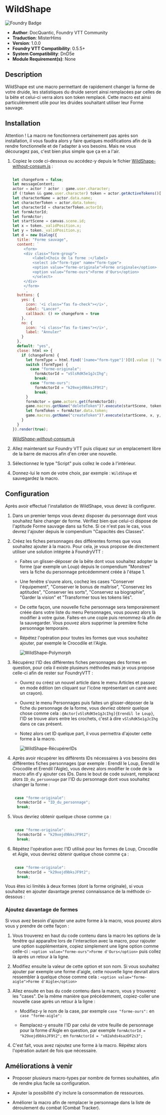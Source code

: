 # WildShape

![Foundry Badge](https://img.shields.io/badge/Foundry-v0.5.5-informational)

* **Author**: DocQuantic, Foundry VTT Community
* **Traduction**: MisterHims
* **Version**: 1.0.0
* **Foundry VTT Compatibility**: 0.5.5+
* **System Compatibility**: DnD5e
* **Module Requirement(s)**: None

## Description

WildShape est une macro permettant de rapidement changer la forme de votre druide, les statistiques du druide seront ainsi remplacées par celles de la bête et celui-ci verra alors son token remplacé. Cette macro est ainsi particulièrement utile pour les druides souhaitant utiliser leur Forme sauvage.

## Installation

Attention ! La macro ne fonctionnera certainement pas après son installation, il vous faudra alors y faire quelques modifications afin de là rendre fonctionnelle et de l'adapter à vos besoins. Mais ne vous découragez pas, c'est bien plus simple que ça en a l'air.

1. Copiez le code ci-dessous ou accédez-y depuis le fichier [WildShape-without-consum.js](https://github.com/MisterHims/FoundryVTT/blob/master/ScriptMacros/WildShape/FR/WildShape-without-consum.js) :

   ```javascript

   let changeForm = false;
   let messageContent;
   actor = actor ? actor : game.user.character;
   if (!token && game.user.character) token = actor.getActiveTokens()[0];
   let characterName = actor.data.name;
   let characterToken = actor.data.token;
   let characterId = characterToken.actorId;
   let formActorId;
   let formActor;
   let startScene = canvas.scene.id;
   let x = token._validPosition.x;
   let y = token._validPosition.y;
   let d = new Dialog({
     title: "Forme sauvage",
     content: `
        <form>
        <div class="form-group">
            <label>Choix de la forme :</label>
            <select id="form-type" name="form-type">
            <option value="forme-originale">Forme originale</option>
            <option value="forme-ours">Forme d'Ours</option> 
            </select>
        </div>
        </form>
        `,
     buttons: {
       yes: {
         icon: '<i class="fas fa-check"></i>',
         label: "Lancer",
         callback: () => changeForm = true
       },
       no: {
         icon: '<i class="fas fa-times"></i>',
         label: "Annuler"
       }
     },
     default: "yes",
     close: html => {
       if (changeForm) {
         let formType = html.find('[name="form-type"]')[0].value || "none";
         switch (formType) {
           case "forme-originale":
             formActorId = "vSlsRdK5e1gJcIhg";
             break;
           case "forme-ours":
             formActorId = "k29xejd9bksJF9t2";
             break;
         }
         formActor = game.actors.get(formActorId);
         game.macros.getName("deleteToken")?.execute(startScene, token.id);
         let formToken = formActor.data.token;
         game.macros.getName("createToken")?.execute(startScene, x, y, formToken);
       }
     }
   }).render(true);

   ```

   *[WildShape-without-consum.js](https://github.com/MisterHims/FoundryVTT/blob/master/ScriptMacros/WildShape/FR/WildShape-without-consum.js)*

2. Allez maintenant sur Foundry VTT puis cliquez sur un emplacement libre de la barre de macros afin d'en créer une nouvelle.

3. Sélectionnez le type "Script" puis collez le code à l'intérieur.

4. Donnez-lui le nom de votre choix, par exemple : ``` WildShape ``` et sauvegardez la macro.

## Configuration

Après avoir effectué l'installation de WildShape, vous devez là configurer.

1. Dans un premier temps vous devez disposer du personnage dont vous souhaitez faire changer de forme. Vérifiez bien que celui-ci dispose de l'aptitude Forme sauvage dans sa fiche. Si ce n'est pas le cas, vous devrez l'ajouter depuis le compendium "Capacités des Classes".

2. Créez les fiches personnages des différentes formes que vous souhaitez ajouter à la macro. Pour cela, je vous propose de directement utiliser une solution intégrée à FoundryVTT :
    * Faites un glisser-déposer de la bête dont vous souhaitez adopter la forme (par exemple un Loup) depuis le compendium "Monstres" vers la fiche du personnage précédemment créée à l'étape 1.

    * Une fenêtre s'ouvre alors, cochez les cases "Conserver l'équipement", "Conserver le bonus de maîtrise", "Conservez les aptitudes",  "Conserver les sorts", "Conservez sa biographie", "Garder la vision" et "Transformer tous les tokens liés".

    * De cette façon, une nouvelle fiche personnage sera temporairement créée dans votre liste du menu Personnages, vous pouvez alors là modifier à votre guise. Faites-en une copie puis renommez-là afin de la sauvegarder. Vous pouvez alors supprimer la première fiche personnage temporaire.

    * Répétez l'opération pour toutes les formes que vous souhaitez ajouter, par exemple le Crocodile et l'Aigle.

      ![WildShape-Polymorph](https://github.com/MisterHims/FoundryVTT/blob/master/ScriptMacros/WildShape/FR/images/dem_polymorph.gif)

3. Récupérez l'ID des différentes fiches personnages des formes en question, pour cela il existe plusieurs méthodes mais je vous propose celle-ci afin de rester sur FoundryVTT :
    * Ouvrez ou créez un nouvel article dans le menu Articles et passez en mode édition (en cliquant sur l'icône représentant un carré avec un crayon).

    * Ouvrez le menu Personnages puis faites un glisser-déposer de la fiche du personnage de la forme, vous devriez obtenir quelque chose comme cela : ``` @Actor[vSlsRdK5e1gJcIhg]{Erendil le Loup} ```, l'ID se trouve alors entre les crochets, c'est à dire ``` vSlsRdK5e1gJcIhg ``` dans ce cas présent.

    * Notez alors cet ID quelque part, il vous permettra d'ajouter cette forme à la macro.

      ![WildShape-RécupérerIDs](https://github.com/MisterHims/FoundryVTT/blob/master/ScriptMacros/WildShape/FR/images/dem_id.gif)

4. Après avoir récupérer les différents IDs nécessaires à vos besoins des différentes fiches personnages (par exemple : Erendil le Loup, Erendil le Crocodile et Erendil l'Aigle), vous devrez alors modifier le code de la macro afin d'y ajouter ces IDs. Dans le bout de code suivant, remplacez alors ``` ID_du_personnage ``` par l'ID du personnage dont vous souhaitez changer la forme :

   ```javascript

    case "forme-originale":
     formActorId = "ID_du_personnage";
     break;

   ```

5. Vous devriez obtenir quelque chose comme ça :

   ```javascript

    case "forme-originale":
     formActorId = "k29xejd9bksJF9t2";
     break;

   ```

6. Répétez l'opération avec l'ID utilisé pour les formes de Loup, Crocodile et Aigle, vous devriez obtenir quelque chose comme ça :

   ```javascript

    case "forme-originale":
     formActorId = "k29xejd9bksJF9t2";
     break;

   ```

Vous êtes ici limités à deux formes (dont la forme originale), si vous souhaitez en ajouter davantage prenez connaissance de la méthode ci-dessous : 

### Ajoutez davantage de formes

Si vous avez besoin d'ajouter une autre forme à la macro, vous pouvez alors vous y prendre de cette façon :

1. Vous trouverez en haut du code contenu dans la macro les options de la fenêtre qui apparaître lors de l'interaction avec la macro, pour rajouter une option supplémentaire, copiez simplement une ligne option comme celle-ci : ``` <option value="forme-ours">Forme d'Ours</option> ``` puis collez là après un retour à la ligne.

2. Modifiez ensuite la valeur de cette option et son nom. Si vous souhaitez ajouter par exemple une forme d'aigle, cette nouvelle ligne devrait alors ressembler à quelque chose comme cela : ``` <option value="forme-aigle">Forme d'Aigle</option> ```

3. Allez ensuite en bas du code contenu dans la macro, vous y trouverez les "cases". De la même manière que précédemment, copiez-coller une nouvelle case après un retour à la ligne :

   * Modifiez-y le nom de la case, par exemple ``` case "forme-ours": ``` en ``` case "forme-aigle": ```

   * Remplacez-y ensuite l'ID par celui de votre feuille de personnage pour la forme d'Aigle en question, par exemple ``` formActorId = "k29xejd9bksJF9t2"; ``` en ``` formActorId = "x82ahds4sazDF2s3"; ```

4. C'est fait, vous avez rajoutez une forme à la macro. Répétez alors l'opération autant de fois que nécessaire.

## Améliorations à venir

* Proposer plusieurs macro-types par nombre de formes souhaitées, afin de rendre plus facile sa configuration.

* Ajouter la possibilité d'y inclure la consommation de ressources.

* Améliorer la macro afin de remplacer le personnage dans la liste de déroulement du combat (Combat Tracker).